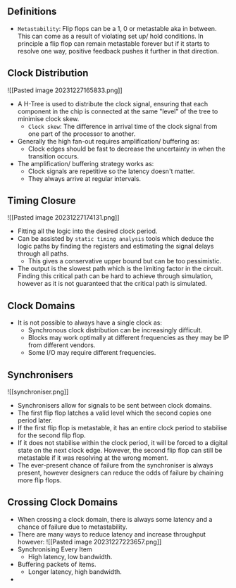 ## Definitions
* `Metastability`: Flip flops can be a 1, 0 or metastable aka in between. This can come as a result of violating set up/ hold conditions. In principle a flip flop can remain metastable forever but if it starts to resolve one way, positive feedback pushes it further in that direction.

## Clock Distribution
![[Pasted image 20231227165833.png]]
* A H-Tree is used to distribute the clock signal, ensuring that each component in the chip is connected at the same "level" of the tree to minimise clock skew.
	* `Clock skew`: The difference in arrival time of the clock signal from one part of the processor to another.
* Generally the high fan-out requires amplification/ buffering as:
	* Clock edges should be fast to decrease the uncertainty in when the transition occurs.
* The amplification/ buffering strategy works as:
	* Clock signals are repetitive so the latency doesn't matter. 
	* They always arrive at regular intervals.

## Timing Closure
![[Pasted image 20231227174131.png]]
* Fitting all the logic into the desired clock period.
* Can be assisted by `static timing analysis` tools which deduce the logic paths by finding the registers and estimating the signal delays through all paths.
	* This gives a conservative upper bound but can be too pessimistic.
* The output is the slowest path which is the limiting factor in the circuit. Finding this critical path can be hard to achieve through simulation, however as it is not guaranteed that the critical path is simulated.

## Clock Domains
* It is not possible to always have a single clock as:
	* Synchronous clock distribution can be increasingly difficult.
	* Blocks may work optimally at different frequencies as they may be IP from different vendors.
	* Some I/O may require different frequencies.

## Synchronisers
![[synchroniser.png]]
* Synchronisers allow for signals to be sent between clock domains.
* The first flip flop latches a valid level which the second copies one period later.
* If the first flip flop is metastable, it has an entire clock period to stabilise for the second flip flop.
* If it does not stabilise within the clock period, it will be forced to a digital state on the next clock edge. However, the second flip flop can still be metastable if it was resolving at the wrong moment.
* The ever-present chance of failure from the synchroniser is always present, however designers can reduce the odds of failure by chaining more flip flops.

## Crossing Clock Domains
* When crossing a clock domain, there is always some latency and a chance of failure due to metastability.
* There are many ways to reduce latency and increase throughput however:
![[Pasted image 20231227223657.png]]
* Synchronising Every Item
	* High latency, low bandwidth.
* Buffering packets of items.
	* Longer latency, high bandwidth.
* 